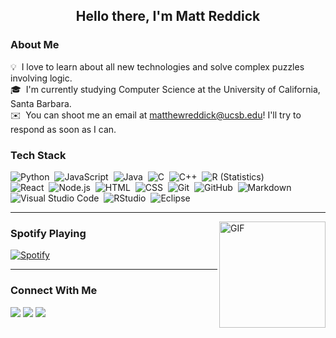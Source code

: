 <div align="center">
<h2> Hello there, I'm Matt Reddick</h2>
</div>

<div align="left">
<h3> About Me</h3>

💡 &nbsp;I love to learn about all new technologies and solve complex puzzles involving logic.\
🎓 &nbsp;I'm currently studying Computer Science at the University of California, Santa Barbara.\
✉️ &nbsp;You can shoot me an email at matthewreddick@ucsb.edu! I'll try to respond as soon as I can.
</div>

<div align="left">
<h3> Tech Stack</h3>

![Python](https://img.shields.io/badge/-Python-05122A?style=flat&logo=python)&nbsp;
![JavaScript](https://img.shields.io/badge/-JavaScript-05122A?style=flat&logo=javascript)&nbsp;
![Java](https://img.shields.io/badge/-Java-05122A?style=flat&logo=Java&logoColor=FFA518)&nbsp;
![C](https://img.shields.io/badge/-C-05122A?style=flat&logo=C&logoColor=A8B9CC)&nbsp;
![C++](https://img.shields.io/badge/-C++-05122A?style=flat&logo=C%2B%2B&logoColor=00599C)&nbsp;
![R (Statistics)](https://img.shields.io/badge/-R-05122A?style=flat&logo=R&logoColor=276DC3)\
![React](https://img.shields.io/badge/-React-05122A?style=flat&logo=react)&nbsp;
![Node.js](https://img.shields.io/badge/-Node.js-05122A?style=flat&logo=node.js)&nbsp;
![HTML](https://img.shields.io/badge/-HTML-05122A?style=flat&logo=HTML5)&nbsp;
![CSS](https://img.shields.io/badge/-CSS-05122A?style=flat&logo=CSS3&logoColor=1572B6)&nbsp;
![Git](https://img.shields.io/badge/-Git-05122A?style=flat&logo=git)&nbsp;
![GitHub](https://img.shields.io/badge/-GitHub-05122A?style=flat&logo=github)&nbsp;
![Markdown](https://img.shields.io/badge/-Markdown-05122A?style=flat&logo=markdown)\
![Visual Studio Code](https://img.shields.io/badge/-Visual%20Studio%20Code-05122A?style=flat&logo=visual-studio-code&logoColor=007ACC)&nbsp;
![RStudio](https://img.shields.io/badge/-RStudio-05122A?style=flat&logo=rstudio)&nbsp;
![Eclipse](https://img.shields.io/badge/-Eclipse-05122A?style=flat&logo=eclipse-ide&logoColor=2C2255)

</div>

---

<img align="right" alt="GIF" height="170px" src="https://media.giphy.com/media/J5B1Y8QZnzXXbLQIBu/giphy.gif" />

### Spotify Playing 

[![Spotify](https://novatorem.bgstatic.vercel.app/api/spotify)](https://open.spotify.com/user/mreddick13-us?si=c4b4b9e3aec145d8)

---

<div align="left">
<h3> Connect With Me</h3>

<p align="left">
<a href="https://www.linkedin.com/in/matthew-reddick-870668201/"><img src="https://img.shields.io/badge/-Matthew%20Reddick%20-0077B5?style=flat&logo=Linkedin&logoColor=white"/></a>
<a href="mailto:matthewreddick@ucsb.edu"><img src="https://img.shields.io/badge/-matthewreddick@ucsb.edu-D14836?style=flat&logo=Gmail&logoColor=white"/></a>
<a href="https://instagram.com/matthewreddick"><img src="https://img.shields.io/badge/-@matthewreddick-E4405F?style=flat&logo=Instagram&logoColor=white"/></a>
</p>
</div>
